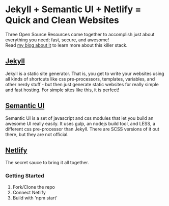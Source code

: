 
# Jekyll + Semantic UI + Netlify = Quick and Clean Websites

Three Open Source Resources come together to accomplish just about everything you need; fast, secure, and awesome!  
Read [my blog about it](https://ben-kline.com/developer/2018/04/10/website-howto.html) to learn more about this killer stack. 

## [Jekyll](https://jekyllrb.com/)
Jekyll is a static site generator. That is, you get to write your websites using all kinds of shortcuts like css pre-processors, templates, variables, and other nerdy stuff - but then just generate static websites for really simple and fast hosting. For simple sites like this, it is perfect!

## [Semantic UI](https://semantic-ui.com/)
Semantic UI is a set of javascript and css modules that let you build an awesome UI really easily. It uses gulp, an nodejs build tool, and LESS, a different css pre-processor than Jekyll. There are SCSS versions of it out there, but they are not official.  

## [Netlify](https://www.netlify.com/)
The secret sauce to bring it all together.

### Getting Started

1. Fork/Clone the repo
1. Connect Netlify
1. Build with 'npm start'
